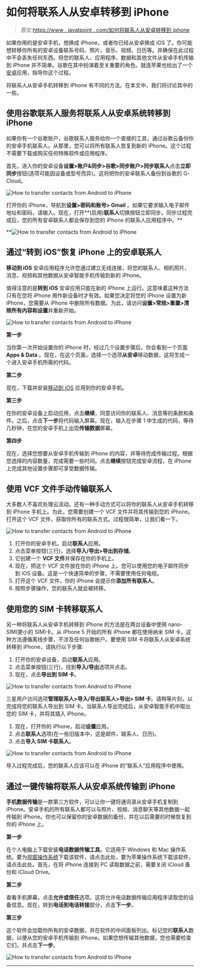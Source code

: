 # 如何将联系人从安卓转移到 iPhone

> 原文:[https://www . javatpoint . com/如何将联系人从安卓转移到 iphone](https://www.javatpoint.com/how-to-transfer-contacts-from-android-to-iphone)

如果你用的是安卓手机，想换成 iPhone，或者你已经从安卓换成 iOS 了。你可能想转移你所有的安卓设备联系号码、照片、音乐、视频、日历等。并确保在此过程中不会丢失任何东西。将您的联系人、应用程序、数据和其他文件从安卓手机传输到 iPhone 并不简单。谷歌在其中扮演着至关重要的角色。就连苹果也给出了一个[安卓](https://www.javatpoint.com/android-tutorial)应用，指导你这个过程。

将联系人从安卓手机转移到 iPhone 有不同的方法。在本文中，我们将讨论其中的一些。

## 使用谷歌联系人服务将联系人从安卓系统转移到 iPhone

如果你有一个谷歌账户，谷歌联系人服务给你一个直接的工具，通过谷歌云备份你的安卓手机联系人。从那里，您可以将所有联系人恢复到新的 iPhone。这个过程不需要下载或购买任何特殊软件或应用程序。

首先，进入你的安卓设备**设置>账户&同步>谷歌>同步账户>同步联系人**点击**立即同步**按钮(选项可能因设备或型号而异)。这将把你的安卓联系人备份到谷歌的 G-Cloud。

![How to transfer contacts from Android to iPhone](../Images/bb4bf55fa13a92706c97d7027a64de06.png)

打开你的 iPhone，导航到**设置>密码和账号> Gmail** 。如果它要求输入电子邮件地址和密码，请输入。现在，打开**(启用)**联系人**切换按钮立即同步。同步过程完成后，您的所有安卓联系人都会保存到您的 iPhone 的联系人应用程序中。**

**![How to transfer contacts from Android to iPhone](../Images/a53c70e2f65774962031f68fe94c6d6c.png)

## 通过“转到 iOS”恢复 iPhone 上的安卓联系人

**移动到 iOS** 安卓应用程序允许您通过建立无线连接，将您的联系人、相机照片、消息、视频和其他数据从安卓智能手机传输到新的 iPhone。

值得注意的是**转到 iOS** 安卓应用只能在新的 iPhone 上运行。这意味着这种方法只有在您将 iPhone 用作新设备时才有效。如果您决定将您的 iPhone 设置为新 iPhone，您需要从 iPhone 中删除所有数据。为此，请访问**设置>常规>重置>清除所有内容和设置**并重新开始。

![How to transfer contacts from Android to iPhone](../Images/b2b9ff17b365ab2c24c0b420485c2570.png)

**第一步**

当你第一次开始设置你的 iPhone 时，经过几个设置步骤后，你会看到一个页面 **Apps & Data** 。现在，在这个页面，选择一个选项**从安卓**移动数据，这将生成一个进入安卓手机所需的代码。

**第二步**

现在，下载并安装[移动到 iOS](https://play.google.com/store/apps/details?id=com.apple.movetoios&hl=en_GB) 应用到你的安卓手机。

**第三步**

在你的安卓设备上启动应用，点击**继续**，同意访问你的联系人、消息等的条款和条件。之后，点击**下一步**将代码输入屏幕。现在，输入在步骤 1 中生成的代码，等待几秒钟，在您的安卓手机上出现**传输数据**屏幕。

**第四步**

现在，选择您想要从安卓手机传输到 iPhone 的内容，并等待完成传输过程。根据您选择的内容数量，完成需要一些时间。点击**继续**按钮完成安卓流程，在 iPhone 上完成其他设置步骤即可享受数据传输。

## 使用 VCF 文件手动传输联系人

大多数人不喜欢处理云活动。还有一种手动方式可以将你的联系人从安卓手机转移到 iPhone 手机上。为此，您需要创建一个 VCF 文件并将其传输到您的 iPhone。打开这个 VCF 文件，获取你所有的联系方式。过程很简单，让我们看一下。

![How to transfer contacts from Android to iPhone](../Images/a02aa61927adc56f7ab86658df14d55d.png)

1.  打开你的安卓手机，启动**联系人**应用。
2.  点击菜单按钮(三行)，选择**导入/导出>导出到存储**。
3.  它创建一个 **VCF 文件**并保存在你的手机上。
4.  现在，把这个 VCF 文件放在你的 iPhone 上。您可以使用您的电子邮件同步到 iOS 设备。这是一个快速简单的步骤，不需要使用任何电缆。
5.  打开这个 VCF 文件，你的 iPhone 会提示你**添加所有联系人**。
6.  按照步骤操作，您的联系人就会被转移。

## 使用您的 SIM 卡转移联系人

另一种将联系人从安卓手机转移到 iPhone 的方法是在两台设备中使用 nano-SIM(更小的 SIM)卡。从 iPhone 5 开始的所有 iPhone 都在使用纳米 SIM 卡。这种方法遵循离线步骤，不涉及任何谷歌帐户。要使用 SIM 卡将联系人从安卓系统转移到 iPhone，请执行以下步骤:

1.  打开你的安卓设备，启动**联系人**应用。
2.  点击菜单按钮(三行)，找到**导入/导出**选项并点击。
3.  现在，点击**导出到 SIM 卡**。

![How to transfer contacts from Android to iPhone](../Images/3958eadf182251d7624256d478dd7c06.png)

三星用户访问选项**管理联系人>导入/导出联系人>导出> SIM 卡**。请稍等片刻，以完成将您的联系人导出到 SIM 卡。当联系人导出完成后，从安卓智能手机中取出您的 SIM 卡，并将其插入 iPhone。

1.  现在，打开你的 iPhone，启动**设置**应用。
2.  点击**联系人**选项(在一些旧版本中，这是邮件、联系人、日历)。
3.  点击**导入 SIM 卡联系人**。

![How to transfer contacts from Android to iPhone](../Images/29c66065f4fafb14184f160a8e590857.png)

导入过程完成后，您的联系人应该可以在 iPhone 的“联系人”应用程序中使用。

## 通过一键传输将联系人从安卓系统传输到 iPhone

**手机数据传输**是一款第三方软件，可以让你一键将通讯录从安卓手机复制到 iPhone。安卓手机的所有联系人都可以与照片、视频、消息聊天等其他数据一起传输到 iPhone。你也可以保留你的安卓数据的备份，并在以后需要的时候恢复到你的 iPhone 上。

**第一步**

在个人电脑上下载安装**电话数据传输工具**。它适用于 Windows 和 Mac 操作系统。要为[视窗操作系统](https://www.javatpoint.com/windows)下载该软件，请点击此处，要为苹果操作系统下载该软件，请点击此处。首先，在将 iPhone 连接到 PC 读取数据之前，需要关闭 iCloud 备份和 iCloud Drive。

**第二步**

查看手机屏幕，点击**允许或信任**选项。这将允许电话数据传输应用程序读取您的设备信息。现在，转到**电话到电话转接**部分，点击**下一步**。

**第三步**

这个软件会加载你所有的安卓数据，并在软件的中间面板列出。标记您的**联系人**数据，以便从您的安卓手机传输到 iPhone。如果您想传输其他数据，您也需要检查它们，并点击**下一步**。

![How to transfer contacts from Android to iPhone](../Images/62a4ed4c498b7266e63cc2b35237f93f.png)

* * ***